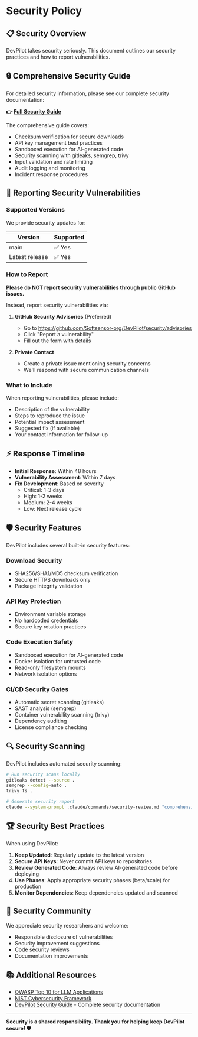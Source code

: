 # Security Policy

## 📋 Security Overview

DevPilot takes security seriously. This document outlines our security practices and how to report vulnerabilities.

## 🔒 Comprehensive Security Guide

For detailed security information, please see our complete security documentation:

**👉 [Full Security Guide](docs/SECURITY.md)**

The comprehensive guide covers:
- Checksum verification for secure downloads
- API key management best practices
- Sandboxed execution for AI-generated code
- Security scanning with gitleaks, semgrep, trivy
- Input validation and rate limiting
- Audit logging and monitoring
- Incident response procedures

## 🚨 Reporting Security Vulnerabilities

### Supported Versions

We provide security updates for:

| Version | Supported          |
| ------- | ------------------ |
| main    | ✅ Yes             |
| Latest release | ✅ Yes      |

### How to Report

**Please do NOT report security vulnerabilities through public GitHub issues.**

Instead, report security vulnerabilities via:

1. **GitHub Security Advisories** (Preferred)
   - Go to https://github.com/Softsensor-org/DevPilot/security/advisories
   - Click "Report a vulnerability"
   - Fill out the form with details

2. **Private Contact**
   - Create a private issue mentioning security concerns
   - We'll respond with secure communication channels

### What to Include

When reporting vulnerabilities, please include:

- Description of the vulnerability
- Steps to reproduce the issue
- Potential impact assessment
- Suggested fix (if available)
- Your contact information for follow-up

## ⚡ Response Timeline

- **Initial Response**: Within 48 hours
- **Vulnerability Assessment**: Within 7 days
- **Fix Development**: Based on severity
  - Critical: 1-3 days
  - High: 1-2 weeks
  - Medium: 2-4 weeks
  - Low: Next release cycle

## 🛡️ Security Features

DevPilot includes several built-in security features:

### Download Security
- SHA256/SHA1/MD5 checksum verification
- Secure HTTPS downloads only
- Package integrity validation

### API Key Protection
- Environment variable storage
- No hardcoded credentials
- Secure key rotation practices

### Code Execution Safety
- Sandboxed execution for AI-generated code
- Docker isolation for untrusted code
- Read-only filesystem mounts
- Network isolation options

### CI/CD Security Gates
- Automatic secret scanning (gitleaks)
- SAST analysis (semgrep)
- Container vulnerability scanning (trivy)
- Dependency auditing
- License compliance checking

## 🔍 Security Scanning

DevPilot includes automated security scanning:

```bash
# Run security scans locally
gitleaks detect --source .
semgrep --config=auto .
trivy fs .

# Generate security report
claude --system-prompt .claude/commands/security-review.md "comprehensive security audit"
```

## 🏆 Security Best Practices

When using DevPilot:

1. **Keep Updated**: Regularly update to the latest version
2. **Secure API Keys**: Never commit API keys to repositories
3. **Review Generated Code**: Always review AI-generated code before deploying
4. **Use Phases**: Apply appropriate security phases (beta/scale) for production
5. **Monitor Dependencies**: Keep dependencies updated and scanned

## 🤝 Security Community

We appreciate security researchers and welcome:
- Responsible disclosure of vulnerabilities
- Security improvement suggestions
- Code security reviews
- Documentation improvements

## 📚 Additional Resources

- [OWASP Top 10 for LLM Applications](https://owasp.org/www-project-top-10-for-large-language-model-applications/)
- [NIST Cybersecurity Framework](https://www.nist.gov/cyberframework)
- [DevPilot Security Guide](docs/SECURITY.md) - Complete security documentation

---

**Security is a shared responsibility. Thank you for helping keep DevPilot secure!** 🛡️
